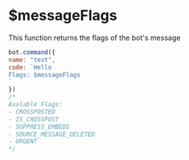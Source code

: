 # $messageFlags

This function returns the flags of the bot's message

```javascript
bot.command({
name: "test",
code: `Hello
Flags: $messageFlags
`
})
/*
Avalable Flags:
- CROSSPOSTED
- IS_CROSSPOST
- SUPPRESS_EMBEDS
- SOURCE_MESSAGE_DELETED
- URGENT
*/
```

